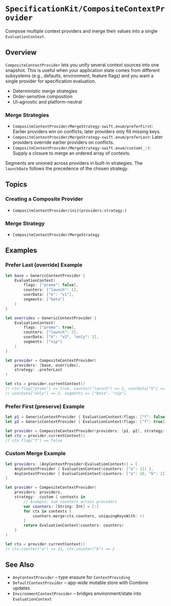 # ``SpecificationKit/CompositeContextProvider``

Compose multiple context providers and merge their values into a single ``EvaluationContext``.

## Overview

``CompositeContextProvider`` lets you unify several context sources into one snapshot. This is useful when your application state comes from different subsystems (e.g., defaults, environment, feature flags) and you want a single provider for specification evaluation.

- Deterministic merge strategies
- Order-sensitive composition
- UI-agnostic and platform-neutral

### Merge Strategies

- ``CompositeContextProvider/MergeStrategy-swift.enum/preferFirst``: Earlier providers win on conflicts; later providers only fill missing keys.
- ``CompositeContextProvider/MergeStrategy-swift.enum/preferLast``: Later providers override earlier providers on conflicts.
- ``CompositeContextProvider/MergeStrategy-swift.enum/custom(_:)``: Supply a closure to merge an ordered array of contexts.

Segments are unioned across providers in built-in strategies. The `launchDate` follows the precedence of the chosen strategy.

## Topics

### Creating a Composite Provider

- ``CompositeContextProvider/init(providers:strategy:)``

### Merge Strategy

- ``CompositeContextProvider/MergeStrategy``

## Examples

### Prefer Last (override) Example

```swift
let base = GenericContextProvider {
    EvaluationContext(
        flags: ["promo": false],
        counters: ["launch": 1],
        userData: ["k": "v1"],
        segments: ["beta"]
    )
}

let overrides = GenericContextProvider {
    EvaluationContext(
        flags: ["promo": true],
        counters: ["launch": 2],
        userData: ["k": "v2", "only": 2],
        segments: ["vip"]
    )
}

let provider = CompositeContextProvider(
    providers: [base, overrides],
    strategy: .preferLast
)

let ctx = provider.currentContext()
// ctx.flag("promo") == true, counter("launch") == 2, userData["k"] == "v2"
// userData["only"] == 2, segments == ["beta", "vip"]
```

### Prefer First (preserve) Example

```swift
let p1 = GenericContextProvider { EvaluationContext(flags: ["f": false]) }
let p2 = GenericContextProvider { EvaluationContext(flags: ["f": true]) }

let provider = CompositeContextProvider(providers: [p1, p2], strategy: .preferFirst)
let ctx = provider.currentContext()
// ctx.flag("f") == false
```

### Custom Merge Example

```swift
let providers: [AnyContextProvider<EvaluationContext>] = [
    AnyContextProvider { EvaluationContext(counters: ["a": 1]) },
    AnyContextProvider { EvaluationContext(counters: ["a": 10, "b": 2]) }
]

let provider = CompositeContextProvider(
    providers: providers,
    strategy: .custom { contexts in
        // Example: sum counters across providers
        var counters: [String: Int] = [:]
        for ctx in contexts {
            counters.merge(ctx.counters, uniquingKeysWith: +)
        }
        return EvaluationContext(counters: counters)
    }
)

let ctx = provider.currentContext()
// ctx.counter("a") == 11, ctx.counter("b") == 2
```

## See Also

- ``AnyContextProvider`` – type erasure for `ContextProviding`
- ``DefaultContextProvider`` – app-wide mutable store with Combine updates
- ``EnvironmentContextProvider`` – bridges environment/state into `EvaluationContext`

